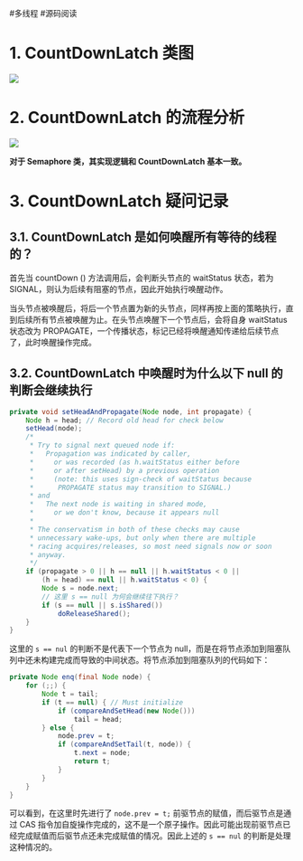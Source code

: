 #多线程 #源码阅读 

# 1. CountDownLatch 类图

![](https://varg-my-images.oss-cn-beijing.aliyuncs.com/img/20220501190616.png)

# 2. CountDownLatch 的流程分析

![](https://varg-my-images.oss-cn-beijing.aliyuncs.com/img/20220609172349.svg)

**对于 Semaphore 类，其实现逻辑和 CountDownLatch 基本一致。**

# 3. CountDownLatch 疑问记录

## 3.1. CountDownLatch 是如何唤醒所有等待的线程的？

首先当 countDown () 方法调用后，会判断头节点的 waitStatus 状态，若为 SIGNAL，则认为后续有阻塞的节点，因此开始执行唤醒动作。

当头节点被唤醒后，将后一个节点置为新的头节点，同样再按上面的策略执行，直到后续所有节点被唤醒为止。在头节点唤醒下一个节点后，会将自身 waitStatus 状态改为 PROPAGATE，一个传播状态，标记已经将唤醒通知传递给后续节点了，此时唤醒操作完成。

## 3.2. CountDownLatch 中唤醒时为什么以下 null 的判断会继续执行

```java
private void setHeadAndPropagate(Node node, int propagate) {
	Node h = head; // Record old head for check below
	setHead(node);
	/*
	 * Try to signal next queued node if:
	 *   Propagation was indicated by caller,
	 *     or was recorded (as h.waitStatus either before
	 *     or after setHead) by a previous operation
	 *     (note: this uses sign-check of waitStatus because
	 *      PROPAGATE status may transition to SIGNAL.)
	 * and
	 *   The next node is waiting in shared mode,
	 *     or we don't know, because it appears null
	 *
	 * The conservatism in both of these checks may cause
	 * unnecessary wake-ups, but only when there are multiple
	 * racing acquires/releases, so most need signals now or soon
	 * anyway.
	 */
	if (propagate > 0 || h == null || h.waitStatus < 0 ||
		(h = head) == null || h.waitStatus < 0) {
		Node s = node.next;
		// 这里 s == null 为何会继续往下执行？
		if (s == null || s.isShared())
			doReleaseShared();
	}
}
```

这里的 `s == nul` 的判断不是代表下一个节点为 null，而是在将节点添加到阻塞队列中还未构建完成而导致的中间状态。将节点添加到阻塞队列的代码如下：

```java
private Node enq(final Node node) {
    for (;;) {
        Node t = tail;
        if (t == null) { // Must initialize
            if (compareAndSetHead(new Node()))
                tail = head;
        } else {
            node.prev = t;
            if (compareAndSetTail(t, node)) {
                t.next = node;
                return t;
            }
        }
    }
}
```

可以看到，在这里时先进行了 `node.prev = t;` 前驱节点的赋值，而后驱节点是通过 CAS 指令加自旋操作完成的，这不是一个原子操作。因此可能出现前驱节点已经完成赋值而后驱节点还未完成赋值的情况。因此上述的 `s == nul` 的判断是处理这种情况的。
